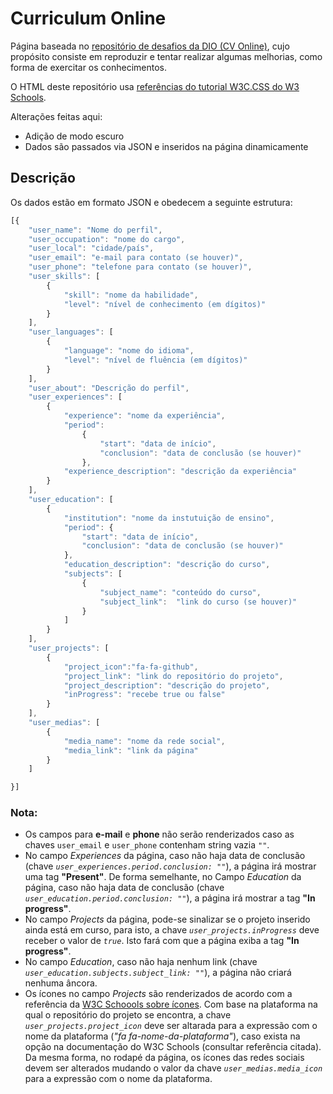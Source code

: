 # Curriculum Online

Página baseada no [repositório de desafios da DIO (CV Online)](https://github.com/digitalinnovationone/cv), cujo propósito consiste em reproduzir e tentar realizar algumas melhorias, como forma de exercitar os conhecimentos.

O HTML deste repositório usa [referências do tutorial W3C.CSS do W3 Schools](https://www.w3schools.com/howto/howto_website_create_resume.asp
).

Alterações feitas aqui:

 - Adição de modo escuro
 - Dados são passados via JSON e inseridos na página dinamicamente

## Descrição

Os dados estão em formato JSON e obedecem a seguinte estrutura:

```js
[{
    "user_name": "Nome do perfil",
    "user_occupation": "nome do cargo",
    "user_local": "cidade/país",
    "user_email": "e-mail para contato (se houver)", 
    "user_phone": "telefone para contato (se houver)",
    "user_skills": [
        {
            "skill": "nome da habilidade", 
            "level": "nível de conhecimento (em dígitos)"
        }
    ],
    "user_languages": [
        {
            "language": "nome do idioma", 
            "level": "nível de fluência (em dígitos)"
        }
    ],
    "user_about": "Descrição do perfil",
    "user_experiences": [
        {
            "experience": "nome da experiência", 
            "period": 
                {
                    "start": "data de início", 
                    "conclusion": "data de conclusão (se houver)"
                }, 
            "experience_description": "descrição da experiência"
        }
    ],
    "user_education": [
        {
            "institution": "nome da instutuição de ensino", 
            "period": {
                "start": "data de início", 
                "conclusion": "data de conclusão (se houver)"
            }, 
            "education_description": "descrição do curso", 
            "subjects": [
                {
                    "subject_name": "conteúdo do curso", 
                    "subject_link":  "link do curso (se houver)"
                }
            ]
        }
    ],
    "user_projects": [
        {
            "project_icon":"fa-fa-github",
            "project_link": "link do repositório do projeto",
            "project_description": "descrição do projeto", 
            "inProgress": "recebe true ou false"
        }
    ],
    "user_medias": [
        {
            "media_name": "nome da rede social", 
            "media_link": "link da página"
        }
    ]

}]
``` 
### Nota:
 - Os campos para **e-mail** e **phone** não serão renderizados caso as chaves `user_email` e `user_phone` contenham string vazia _`""`_.
 - No campo _Experiences_ da página, caso não haja data de conclusão (chave _`user_experiences.period.conclusion: ""`_), a página irá mostrar uma tag **"Present"**. De forma semelhante, no Campo _Education_ da página, caso não haja data de conclusão (chave _`user_education.period.conclusion: ""`_), a página irá mostrar a tag **"In progress"**. 
 - No campo _Projects_ da página, pode-se sinalizar se o projeto inserido ainda está em curso, para isto, a chave _`user_projects.inProgress`_ deve receber o valor de _`true`_. Isto fará com que a página exiba a tag **"In progress"**.  
 - No campo _Education_, caso não haja nenhum link (chave _`user_education.subjects.subject_link: ""`_), a página não criará nenhuma âncora.
 - Os ícones no campo _Projects_ são renderizados de acordo com a referência da [W3C Schoools sobre ícones](https://www.w3schools.com/icons/icons_reference.asp).  Com base na plataforma na qual o repositório do projeto se encontra, a chave _`user_projects.project_icon`_ deve ser altarada para a expressão com o nome da plataforma (_"fa fa-nome-da-plataforma"_), caso exista na opção na documentação do W3C Schools (consultar referência citada). Da mesma forma, no rodapé da página, os ícones das redes sociais devem ser alterados mudando o valor da chave _`user_medias.media_icon`_ para a expressão com o nome da plataforma. 

 


